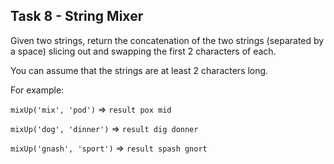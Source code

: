 ## Task 8 - String Mixer

Given two strings, return the concatenation of the two strings (separated by a space) slicing
out and swapping the first 2 characters of each. 

You can assume that the strings are at least
2 characters long. 

For example:

``mixUp('mix', 'pod')`` =>
``result pox mid``

``mixUp('dog', 'dinner')`` =>
``result dig donner``

``mixUp('gnash', 'sport')`` =>
``result spash gnort``